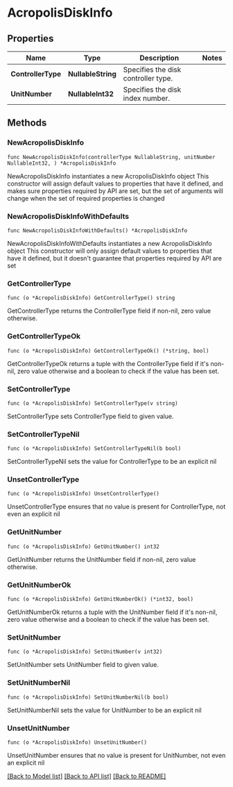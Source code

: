 # AcropolisDiskInfo

## Properties

Name | Type | Description | Notes
------------ | ------------- | ------------- | -------------
**ControllerType** | **NullableString** | Specifies the disk controller type. | 
**UnitNumber** | **NullableInt32** | Specifies the disk index number. | 

## Methods

### NewAcropolisDiskInfo

`func NewAcropolisDiskInfo(controllerType NullableString, unitNumber NullableInt32, ) *AcropolisDiskInfo`

NewAcropolisDiskInfo instantiates a new AcropolisDiskInfo object
This constructor will assign default values to properties that have it defined,
and makes sure properties required by API are set, but the set of arguments
will change when the set of required properties is changed

### NewAcropolisDiskInfoWithDefaults

`func NewAcropolisDiskInfoWithDefaults() *AcropolisDiskInfo`

NewAcropolisDiskInfoWithDefaults instantiates a new AcropolisDiskInfo object
This constructor will only assign default values to properties that have it defined,
but it doesn't guarantee that properties required by API are set

### GetControllerType

`func (o *AcropolisDiskInfo) GetControllerType() string`

GetControllerType returns the ControllerType field if non-nil, zero value otherwise.

### GetControllerTypeOk

`func (o *AcropolisDiskInfo) GetControllerTypeOk() (*string, bool)`

GetControllerTypeOk returns a tuple with the ControllerType field if it's non-nil, zero value otherwise
and a boolean to check if the value has been set.

### SetControllerType

`func (o *AcropolisDiskInfo) SetControllerType(v string)`

SetControllerType sets ControllerType field to given value.


### SetControllerTypeNil

`func (o *AcropolisDiskInfo) SetControllerTypeNil(b bool)`

 SetControllerTypeNil sets the value for ControllerType to be an explicit nil

### UnsetControllerType
`func (o *AcropolisDiskInfo) UnsetControllerType()`

UnsetControllerType ensures that no value is present for ControllerType, not even an explicit nil
### GetUnitNumber

`func (o *AcropolisDiskInfo) GetUnitNumber() int32`

GetUnitNumber returns the UnitNumber field if non-nil, zero value otherwise.

### GetUnitNumberOk

`func (o *AcropolisDiskInfo) GetUnitNumberOk() (*int32, bool)`

GetUnitNumberOk returns a tuple with the UnitNumber field if it's non-nil, zero value otherwise
and a boolean to check if the value has been set.

### SetUnitNumber

`func (o *AcropolisDiskInfo) SetUnitNumber(v int32)`

SetUnitNumber sets UnitNumber field to given value.


### SetUnitNumberNil

`func (o *AcropolisDiskInfo) SetUnitNumberNil(b bool)`

 SetUnitNumberNil sets the value for UnitNumber to be an explicit nil

### UnsetUnitNumber
`func (o *AcropolisDiskInfo) UnsetUnitNumber()`

UnsetUnitNumber ensures that no value is present for UnitNumber, not even an explicit nil

[[Back to Model list]](../README.md#documentation-for-models) [[Back to API list]](../README.md#documentation-for-api-endpoints) [[Back to README]](../README.md)


